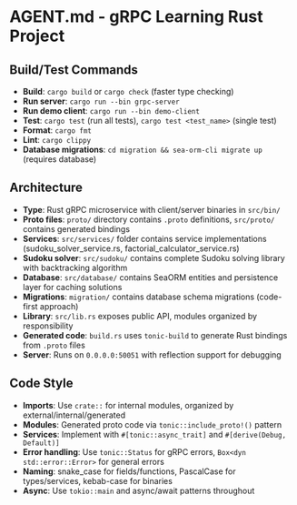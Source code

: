# AGENT.md - gRPC Learning Rust Project

## Build/Test Commands
- **Build**: `cargo build` or `cargo check` (faster type checking)
- **Run server**: `cargo run --bin grpc-server`
- **Run demo client**: `cargo run --bin demo-client`
- **Test**: `cargo test` (run all tests), `cargo test <test_name>` (single test)
- **Format**: `cargo fmt`
- **Lint**: `cargo clippy`
- **Database migrations**: `cd migration && sea-orm-cli migrate up` (requires database)

## Architecture
- **Type**: Rust gRPC microservice with client/server binaries in `src/bin/`
- **Proto files**: `proto/` directory contains `.proto` definitions, `src/proto/` contains generated bindings
- **Services**: `src/services/` folder contains service implementations (sudoku_solver_service.rs, factorial_calculator_service.rs)
- **Sudoku solver**: `src/sudoku/` contains complete Sudoku solving library with backtracking algorithm
- **Database**: `src/database/` contains SeaORM entities and persistence layer for caching solutions
- **Migrations**: `migration/` contains database schema migrations (code-first approach)
- **Library**: `src/lib.rs` exposes public API, modules organized by responsibility
- **Generated code**: `build.rs` uses `tonic-build` to generate Rust bindings from `.proto` files
- **Server**: Runs on `0.0.0.0:50051` with reflection support for debugging

## Code Style
- **Imports**: Use `crate::` for internal modules, organized by external/internal/generated
- **Modules**: Generated proto code via `tonic::include_proto!()` pattern  
- **Services**: Implement with `#[tonic::async_trait]` and `#[derive(Debug, Default)]`
- **Error handling**: Use `tonic::Status` for gRPC errors, `Box<dyn std::error::Error>` for general errors
- **Naming**: snake_case for fields/functions, PascalCase for types/services, kebab-case for binaries
- **Async**: Use `tokio::main` and async/await patterns throughout
